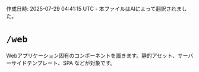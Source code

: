 作成日時: 2025-07-29 04:41:15 UTC - 本ファイルはAIによって翻訳されました。

# `/web`

Webアプリケーション固有のコンポーネントを置きます。静的アセット、サーバーサイドテンプレート、SPA などが対象です。
